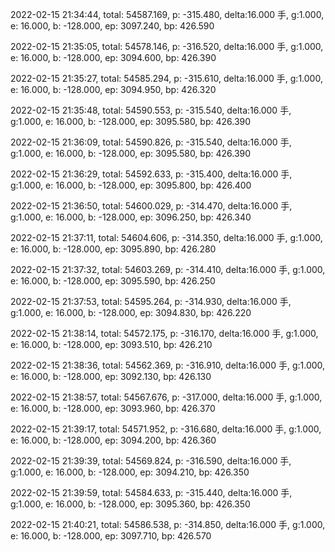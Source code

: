 2022-02-15 21:34:44, total: 54587.169, p: -315.480, delta:16.000 手, g:1.000, e: 16.000, b: -128.000, ep: 3097.240, bp: 426.590

2022-02-15 21:35:05, total: 54578.146, p: -316.520, delta:16.000 手, g:1.000, e: 16.000, b: -128.000, ep: 3094.600, bp: 426.390

2022-02-15 21:35:27, total: 54585.294, p: -315.610, delta:16.000 手, g:1.000, e: 16.000, b: -128.000, ep: 3094.950, bp: 426.320

2022-02-15 21:35:48, total: 54590.553, p: -315.540, delta:16.000 手, g:1.000, e: 16.000, b: -128.000, ep: 3095.580, bp: 426.390

2022-02-15 21:36:09, total: 54590.826, p: -315.540, delta:16.000 手, g:1.000, e: 16.000, b: -128.000, ep: 3095.580, bp: 426.390

2022-02-15 21:36:29, total: 54592.633, p: -315.400, delta:16.000 手, g:1.000, e: 16.000, b: -128.000, ep: 3095.800, bp: 426.400

2022-02-15 21:36:50, total: 54600.029, p: -314.470, delta:16.000 手, g:1.000, e: 16.000, b: -128.000, ep: 3096.250, bp: 426.340

2022-02-15 21:37:11, total: 54604.606, p: -314.350, delta:16.000 手, g:1.000, e: 16.000, b: -128.000, ep: 3095.890, bp: 426.280

2022-02-15 21:37:32, total: 54603.269, p: -314.410, delta:16.000 手, g:1.000, e: 16.000, b: -128.000, ep: 3095.590, bp: 426.250

2022-02-15 21:37:53, total: 54595.264, p: -314.930, delta:16.000 手, g:1.000, e: 16.000, b: -128.000, ep: 3094.830, bp: 426.220

2022-02-15 21:38:14, total: 54572.175, p: -316.170, delta:16.000 手, g:1.000, e: 16.000, b: -128.000, ep: 3093.510, bp: 426.210

2022-02-15 21:38:36, total: 54562.369, p: -316.910, delta:16.000 手, g:1.000, e: 16.000, b: -128.000, ep: 3092.130, bp: 426.130

2022-02-15 21:38:57, total: 54567.676, p: -317.000, delta:16.000 手, g:1.000, e: 16.000, b: -128.000, ep: 3093.960, bp: 426.370

2022-02-15 21:39:17, total: 54571.952, p: -316.680, delta:16.000 手, g:1.000, e: 16.000, b: -128.000, ep: 3094.200, bp: 426.360

2022-02-15 21:39:39, total: 54569.824, p: -316.590, delta:16.000 手, g:1.000, e: 16.000, b: -128.000, ep: 3094.210, bp: 426.350

2022-02-15 21:39:59, total: 54584.633, p: -315.440, delta:16.000 手, g:1.000, e: 16.000, b: -128.000, ep: 3095.360, bp: 426.350

2022-02-15 21:40:21, total: 54586.538, p: -314.850, delta:16.000 手, g:1.000, e: 16.000, b: -128.000, ep: 3097.710, bp: 426.570